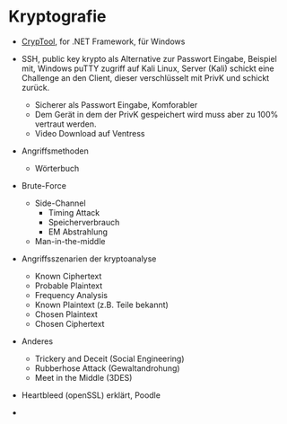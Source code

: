 # Kryptografie



- [CrypTool](https://www.cryptool.org/en/), for .NET Framework, für Windows

- SSH, public key krypto als Alternative zur Passwort Eingabe, Beispiel mit, Windows puTTY zugriff auf Kali Linux, Server (Kali) schickt eine Challenge an den Client, dieser verschlüsselt mit PrivK und schickt zurück.

  - Sicherer als Passwort Eingabe, Komforabler
  - Dem Gerät in dem der PrivK gespeichert wird muss aber zu 100% vertraut werden.
  - Video Download auf Ventress

- Angriffsmethoden

  - Wörterbuch

- Brute-Force

  - Side-Channel
    - Timing Attack
    - Speicherverbrauch
    - EM Abstrahlung
  - Man-in-the-middle

- Angriffsszenarien der kryptoanalyse

  - Known Ciphertext
  - Probable Plaintext
  - Frequency Analysis
  - Known Plaintext (z.B. Teile bekannt)
  - Chosen Plaintext
  - Chosen Ciphertext

- Anderes

  - Trickery and Deceit (Social Engineering)
  - Rubberhose Attack (Gewaltandrohung)
  - Meet in the Middle (3DES)

- Heartbleed (openSSL) erklärt, Poodle

- 

  

  


